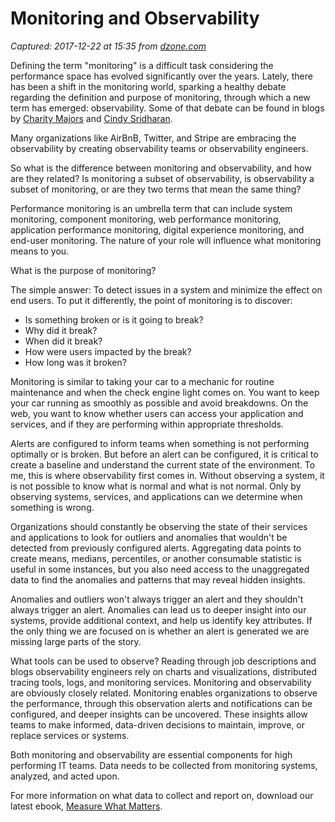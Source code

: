 # Monitoring and Observability

_Captured: 2017-12-22 at 15:35 from [dzone.com](https://dzone.com/articles/monitoring-and-observability?edition=347102&utm_source=Zone%20Newsletter&utm_medium=email&utm_campaign=performance%202017-12-22)_

Defining the term "monitoring" is a difficult task considering the performance space has evolved significantly over the years. Lately, there has been a shift in the monitoring world, sparking a healthy debate regarding the definition and purpose of monitoring, through which a new term has emerged: observability. Some of that debate can be found in blogs by [Charity Majors](https://honeycomb.io/blog/categories/observability/) and [Cindy Sridharan](https://medium.com/@copyconstruct).

Many organizations like AirBnB, Twitter, and Stripe are embracing the observability by creating observability teams or observability engineers.

So what is the difference between monitoring and observability, and how are they related? Is monitoring a subset of observability, is observability a subset of monitoring, or are they two terms that mean the same thing?

Performance monitoring is an umbrella term that can include system monitoring, component monitoring, web performance monitoring, application performance monitoring, digital experience monitoring, and end-user monitoring. The nature of your role will influence what monitoring means to you.

What is the purpose of monitoring?

The simple answer: To detect issues in a system and minimize the effect on end users. To put it differently, the point of monitoring is to discover:

  * Is something broken or is it going to break?
  * Why did it break?
  * When did it break?
  * How were users impacted by the break?
  * How long was it broken?

Monitoring is similar to taking your car to a mechanic for routine maintenance and when the check engine light comes on. You want to keep your car running as smoothly as possible and avoid breakdowns. On the web, you want to know whether users can access your application and services, and if they are performing within appropriate thresholds.

Alerts are configured to inform teams when something is not performing optimally or is broken. But before an alert can be configured, it is critical to create a baseline and understand the current state of the environment. To me, this is where observability first comes in. Without observing a system, it is not possible to know what is normal and what is not normal. Only by observing systems, services, and applications can we determine when something is wrong.

Organizations should constantly be observing the state of their services and applications to look for outliers and anomalies that wouldn't be detected from previously configured alerts. Aggregating data points to create means, medians, percentiles, or another consumable statistic is useful in some instances, but you also need access to the unaggregated data to find the anomalies and patterns that may reveal hidden insights.

Anomalies and outliers won't always trigger an alert and they shouldn't always trigger an alert. Anomalies can lead us to deeper insight into our systems, provide additional context, and help us identify key attributes. If the only thing we are focused on is whether an alert is generated we are missing large parts of the story.

What tools can be used to observe? Reading through job descriptions and blogs observability engineers rely on charts and visualizations, distributed tracing tools, logs, and monitoring services. Monitoring and observability are obviously closely related. Monitoring enables organizations to observe the performance, through this observation alerts and notifications can be configured, and deeper insights can be uncovered. These insights allow teams to make informed, data-driven decisions to maintain, improve, or replace services or systems.

Both monitoring and observability are essential components for high performing IT teams. Data needs to be collected from monitoring systems, analyzed, and acted upon.

For more information on what data to collect and report on, download our latest ebook, [Measure What Matters](http://pages.catchpoint.com/Measure-What-Matters-EBK.html).
